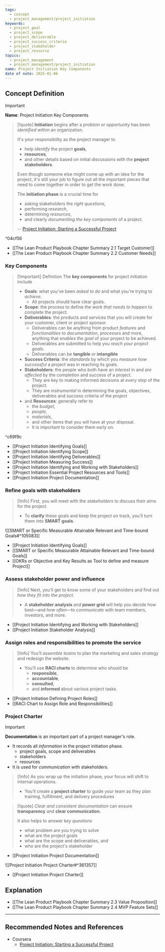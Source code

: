```yaml
---
tags:
  - concept
  - project_management/project_initiation
keywords:
  - project_goal
  - project_scope
  - project_deliverable
  - project_success_criteria
  - project_stakeholder
  - project_resource
topics:
  - project_management
  - project_management/project_initiation
name: Project Initiation Key Components
date of note: 2025-01-06
---
```


## Concept Definition

>[!important]
>**Name**: Project Initiation Key Components

>[!quote]
>**Initiation** begins after a *problem or opportunity* has been *identified* within an organization.
>
>It's your responsibility as the project manager to 
>- help *identify* the project **goals**, 
>- **resources**, 
>- and other details based on initial discussions with the **project stakeholders**. 
>
>Even though someone else might come up with an idea for the project, it's still your job to figure out all the important pieces that need to come together in order to get the work done.
>  
>  
>The **initiation phase** is a crucial time for
>- asking stakeholders the *right questions*, 
>- performing *research*, 
>- determining *resources*, 
>- and clearly *documenting the key components* of a project.  
>  
>  
>-- [Project Initiation: Starting a Successful Project](https://www.coursera.org/learn/project-initiation-google/home/welcome)  

^04cf56

- [[The Lean Product Playbook Chapter Summary 2.1 Target Customer]]
- [[The Lean Product Playbook Chapter Summary 2.2 Customer Needs]]

### Key Components

>[!important] Definition
>The **key components** for project initiation include
>- **Goals**: what you've been *asked to do* and what you're trying to *achieve*.
>	- All projects should have clear goals.
>- **Scope**: the process to define the *work that needs to happen* to complete the project.
>- **Deliverables**:  the products and services that you will create for your customer, client or project sponsor.
>	- Deliverables can be anything from product *features* and *functionalities* to *documentation*, *processes* and more, anything that *enables the goal* of your project to be achieved.
>	- Deliverables are submitted to help you *reach your project goals*.
>	- Deliverables can be **tangible** or **intangible**
>- **Success Criteria**: the *standards* by which you *measure* *how successful* a project was in reaching its goals.
>- **Stakeholders**:  the people who both have an *interest* in and *are affected* by the completion and success of a project.
>	- They are key to making informed decisions at *every step* of the project.
>	- They are *instrumental* in determining the goals, objectives, deliverables and success criteria of the project
>- and **Resources**: generally refer to 
>	- the *budget*, 
>	- *people*, 
>	- *materials*, 
>	- and other items that you will have at your disposal.
>	- It is important to consider them early on.

^c69f9c


- [[Project Initiation Identifying Goals]]
- [[Project Initiation Identifying Scope]]
- [[Project Initiation Identifying Deliverables]]
- [[Project Initiation Measuring Success]]
- [[Project Initiation Identifying and Working with Stakeholders]]
- [[Project Initiation Essential Project Resources and Tools]]
- [[Project Initiation Project Documentation]]


### Refine goals with stakeholders

>[!info]
>First, you will meet with the *stakeholders* to discuss their aims for the project. 
>- To **clarify** these goals and keep the project on track, you’ll turn them into **SMART goals**.

![[SMART or Specific Measurable Attainable Relevant and Time-bound Goals#^105083]]


- [[Project Initiation Identifying Goals]]
- [[SMART or Specific Measurable Attainable Relevant and Time-bound Goals]]
- [[OKRs or Objective and Key Results as Tool to define and measure Project]]


### Assess stakeholder power and influence

>[!info]
>Next, you’ll get to know some of your stakeholders and find out *how they fit into the project*. 
>- A **stakeholder analysis** and **power grid** will help you decide how best—and *how often*—to *communicate* with team members, investors, and more.

- [[Project Initiation Identifying and Working with Stakeholders]]
- [[Project Initiation Stakeholder Analysis]]

### Assign roles and responsibilities to promote the service

>[!info]
>You’ll *assemble teams* to plan the marketing and sales strategy and redesign the website. 
>- You’ll use **RACI charts** to determine who should be 
>	- **responsible**, 
>	- **accountable**, 
>	- **consulted**, 
>	- and **informed** about various project tasks.

- [[Project Initiation Defining Project Roles]]
- [[RACI Chart to Assign Role and Responsibilities]]


### Project Charter

>[!important]
>**Documentation** is an important part of a project manager's role.
>- It records all *information* in the project initiation phase.
>	- project goals, scope and deliverables
>	- stakeholders
>	- resources
>- It is used for *communication* with stakeholders.
>


>[!info]
>As you wrap up the initiation phase, your focus will shift to internal operations. 
>- You’ll create a **project charter** to guide your team as they plan training, fulfillment, and delivery procedures

>[!quote]
>*Clear and consistent documentation* can ensure **transparency** and **clear communication**.
>
>It also helps to answer *key questions*
>- what problem are you trying to solve
>- what are the project goals
>- what are the scope and deliverables, and 
>- who are the project's stakeholder

- [[Project Initiation Project Documentation]]

![[Project Initiation Project Charter#^361357]]

- [[Project Initiation Project Charter]]


## Explanation


- [[The Lean Product Playbook Chapter Summary 2.3 Value Proposition]]
- [[The Lean Product Playbook Chapter Summary 2.4 MVP Feature Sets]]



-----------
##  Recommended Notes and References

- Coursera
	- [Project Initiation: Starting a Successful Project](https://www.coursera.org/learn/project-initiation-google/home/welcome)